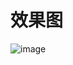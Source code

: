 # 效果图
![image](http://github.com/kangdongpu/TabViewPagerIndicator-master/blob/master/PagerIndicator.gif)

     
      
